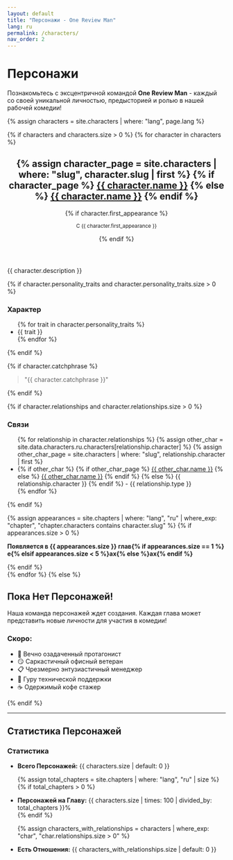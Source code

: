 ```yaml
---
layout: default
title: "Персонажи - One Review Man"
lang: ru
permalink: /characters/
nav_order: 2
---
```


# Персонажи

Познакомьтесь с эксцентричной командой **One Review Man** - каждый со своей уникальной личностью, предысторией и ролью в нашей рабочей комедии!

{% assign characters = site.characters | where: "lang", page.lang %}

{% if characters and characters.size > 0 %}
{% for character in characters %}
<article>
<header>
<h2>
{% assign character_page = site.characters | where: "slug", character.slug | first %}
{% if character_page %}
<a href="{{ character_page.url }}">{{ character.name }}</a>
{% else %}
<a href="/characters/{{ character.slug | slugify }}">{{ character.name }}</a>
{% endif %}
</h2>
{% if character.first_appearance %}
<p><small>С {{ character.first_appearance }}</small></p>
{% endif %}
</header>

<p>{{ character.description }}</p>

{% if character.personality_traits and character.personality_traits.size > 0 %}
<section>
<h3>Характер</h3>
<ul>
{% for trait in character.personality_traits %}
<li>{{ trait }}</li>
{% endfor %}
</ul>
</section>
{% endif %}

{% if character.catchphrase %}
<aside>
<blockquote>"{{ character.catchphrase }}"</blockquote>
</aside>
{% endif %}

{% if character.relationships and character.relationships.size > 0 %}
<section>
<h3>Связи</h3>
<ul>
{% for relationship in character.relationships %}
{% assign other_char = site.data.characters.ru.characters[relationship.character] %}
{% assign other_char_page = site.characters | where: "slug", relationship.character | first %}
<li>
{% if other_char %}
{% if other_char_page %}
<a href="{{ other_char_page.url }}">{{ other_char.name }}</a>
{% else %}
<a href="/characters/{{ relationship.character | slugify }}">{{ other_char.name }}</a>
{% endif %}
{% else %}
{{ relationship.character }}
{% endif %}
- {{ relationship.type }}
</li>
{% endfor %}
</ul>
</section>
{% endif %}

{% assign appearances = site.chapters | where: "lang", "ru" | where_exp: "chapter", "chapter.characters contains character.slug" %}
{% if appearances.size > 0 %}
<footer>
<p><strong>Появляется в {{ appearances.size }} глав{% if appearances.size == 1 %}е{% elsif appearances.size < 5 %}ах{% else %}ах{% endif %}</strong></p>
</footer>
{% endif %}
</article>
{% endfor %}
{% else %}
<section>
<h2>Пока Нет Персонажей!</h2>
<p>Наша команда персонажей ждет создания. Каждая глава может представить новые личности для участия в комедии!</p>

<section>
<h3>Скоро:</h3>
<ul>
<li>🤔 Вечно озадаченный протагонист</li>
<li>😏 Саркастичный офисный ветеран</li>
<li>📋 Чрезмерно энтузиастичный менеджер</li>
<li>🤖 Гуру технической поддержки</li>
<li>☕ Одержимый кофе стажер</li>
</ul>
</section>
</section>
{% endif %}

---

## Статистика Персонажей

<section>
<h3>Статистика</h3>
<ul>
<li><strong>Всего Персонажей:</strong> {{ characters.size | default: 0 }}</li>

{% assign total_chapters = site.chapters | where: "lang", "ru" | size %}
{% if total_chapters > 0 %}
<li><strong>Персонажей на Главу:</strong> {{ characters.size | times: 100 | divided_by: total_chapters }}%</li>
{% endif %}

{% assign characters_with_relationships = characters | where_exp: "char", "char.relationships.size > 0" %}
<li><strong>Есть Отношения:</strong> {{ characters_with_relationships.size | default: 0 }}</li>
</ul>
</section>
